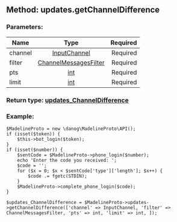 ## Method: updates.getChannelDifference  

### Parameters:

| Name     |    Type       | Required |
|----------|:-------------:|---------:|
|channel|[InputChannel](../types/InputChannel.md) | Required|
|filter|[ChannelMessagesFilter](../types/ChannelMessagesFilter.md) | Required|
|pts|[int](../types/int.md) | Required|
|limit|[int](../types/int.md) | Required|


### Return type: [updates\_ChannelDifference](../types/updates_ChannelDifference.md)

### Example:


```
$MadelineProto = new \danog\MadelineProto\API();
if (isset($token)) {
    $this->bot_login($token);
}
if (isset($number)) {
    $sentCode = $MadelineProto->phone_login($number);
    echo 'Enter the code you received: ';
    $code = '';
    for ($x = 0; $x < $sentCode['type']['length']; $x++) {
        $code .= fgetc(STDIN);
    }
    $MadelineProto->complete_phone_login($code);
}

$updates_ChannelDifference = $MadelineProto->updates->getChannelDifference(['channel' => InputChannel, 'filter' => ChannelMessagesFilter, 'pts' => int, 'limit' => int, ]);
```